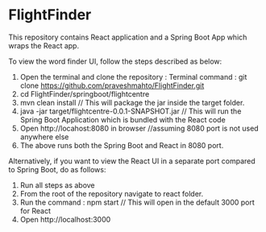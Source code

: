 # FlightFinder

This repository contains React application and a Spring Boot App which wraps the React app.

To view the word finder UI, follow the steps described as below:
1) Open the terminal and clone the repository :
   Terminal command : git clone https://github.com/praveshmahto/FlightFinder.git
2) cd FlightFinder/springboot/flightcentre
3) mvn clean install        // This will package the jar inside the target folder.
4) java -jar target/flightcentre-0.0.1-SNAPSHOT.jar      // This will run the Spring Boot Application which is bundled with the React code
5) Open http://locahost:8080 in browser //assuming 8080 port is not used anywhere else
6) The above runs both the Spring Boot and React in 8080 port.

Alternatively, if you want to view the React UI in a separate port compared to Spring Boot, do as follows:
1) Run all steps as above
2) From the root of the repository navigate to react folder.
3) Run the command : npm start         // This will open in the default 3000 port for React
4) Open http://localhost:3000 
   
